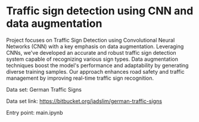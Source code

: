 # Traffic sign detection using CNN and data augmentation

Project focuses on Traffic Sign Detection using Convolutional Neural Networks (CNN) with a key emphasis on data augmentation. Leveraging CNNs, we've developed an accurate and robust traffic sign detection system capable of recognizing various sign types. Data augmentation techniques boost the model's performance and adaptability by generating diverse training samples. Our approach enhances road safety and traffic management by improving real-time traffic sign recognition.

Data set: German Traffic Signs

Data set link: https://bitbucket.org/jadslim/german-traffic-signs

Entry point: main.ipynb


